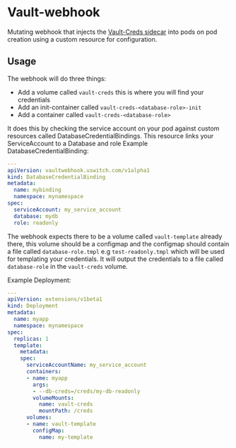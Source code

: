 # Vault-webhook
Mutating webhook that injects the [Vault-Creds sidecar](https://github.com/uswitch/vault-creds) into pods on pod creation using a custom resource for configuration.

## Usage
The webhook will do three things:
* Add a volume called `vault-creds` this is where you will find your credentials
* Add an init-container called `vault-creds-<database-role>-init`
* Add a container called `vault-creds-<database-role>`

It does this by checking the service account on your pod against custom resources called DatabaseCredentialBindings.
This resource links your ServiceAccount to a Database and role
Example DatabaseCredentialBinding:
```yaml
---
apiVersion: vaultwebhook.uswitch.com/v1alpha1
kind: DatabaseCredentialBinding
metadata:
  name: mybinding
  namespace: mynamespace
spec:
  serviceAccount: my_service_account
  database: mydb
  role: readonly
```

The webhook expects there to be a volume called `vault-template` already there, this volume should be a configmap and the configmap should contain a file called `database-role.tmpl` e.g `test-readonly.tmpl` which will be used for templating your credentials. It will output the credentials to a file called `database-role` in the `vault-creds` volume.

Example Deployment:

```yaml
---
apiVersion: extensions/v1beta1
kind: Deployment
metadata:
  name: myapp
  namespace: mynamespace
spec:
  replicas: 1
  template:
    metadata:
    spec:
      serviceAccountName: my_service_account
      containers:
      - name: myapp
        args:
        - --db-creds=/creds/my-db-readonly
        volumeMounts:
          name: vault-creds
          mountPath: /creds
      volumes:
      - name: vault-template
        configMap:
          name: my-template
```
